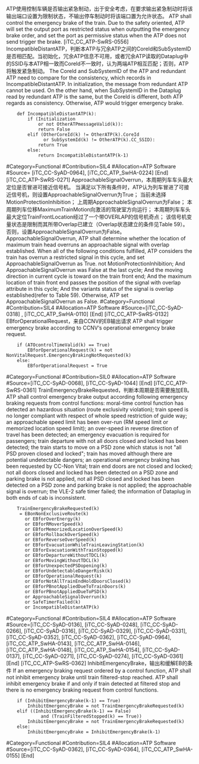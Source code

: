 ﻿
ATP使用控制车辆是否输出紧急制动，出于安全考虑，在要求输出紧急制动时将该输出端口设置为限制状态，不输出停车制动时将该端口置为允许状态。
ATP shall control the emergency brake of the train. Due to the safety oriented, ATP will set the output port as restricted status when outputting the emergency brake order, and set the port as permissive status when the ATP does not send trigger the brake.
[iTC_CC_ATP-SwRS-0556]
IncompatibleDistantATP，判断本ATP与冗余ATP之间的Coreld和SubSystemID是否相匹配。当初始化，冗余ATP信息不可用，或者冗余ATP读取的Dataplug中的SSID与本ATP相一致而Coreld不一致时，认为两端ATP相互匹配；否则，ATP将触发紧急制动。
The Coreld and SubSystemID of the ATP and redundant ATP need to compare for the consistency, which records in IncompatibleDistantATP. In initialization, the message from redundant ATP cannot be used. On the other hand, when SubSystemID in the Dataplug read by redundant ATP is the same, but the Coreld is different, both ATP regards as consistency. Otherwise, ATP would trigger emergency brake. 
```
	def IncompatibleDistantATP(k):
	    if (Initialization
	        or not OtherATPmessageValid(k)):
	        return False
	    elif (OtherCoreId(k) != OtherATP(k).CoreId
	          or SubSystemId(k) != OtherATP(k).CC_SSID):
	        return True
	    else:
	        return IncompatibleDistantATP(k-1)
```
\#Category=Functional
\#Contribution=SIL4
\#Allocation=ATP Software
\#Source= [iTC_CC-SyAD-0964], [iTC_CC_ATP_SwHA-0224]
[End]
[iTC_CC_ATP-SwRS-0271]
ApproachableSignalOverrun，本周期列车车头最大定位是否冒进可接近信号机。
当满足以下所有条件时，ATP认为列车冒进了可接近信号机，则设置ApproachableSignalOverrun为True；
当前未选择MotionProtectionInhibition；
上周期ApproachableSignalOverrun为False；
本周期列车位移MaximumTrainMotion向激活的驾驶室方向运行；
本周期列车车头最大定位TrainFrontLocation经过了一个带OVERLAP的信号机奇点；
该信号机变量状态是限制而其所带Overlap已建立（Overlap状态建立的条件见Table 59）。
否则，设置ApproachableSignalOverrun为False。
ApproachableSignalOverrun, ATP shall determine whether the location of maximum train head overruns an approachable signal with overlap established.
When all of the following conditions fulfilled, ATP considers the train has overrun a restricted signal in this cycle, and set ApproachableSignalOverrun as True.
not MotionProtectionInhibition;
And ApproachableSignalOverrun was False at the last cycle;
And the moving direction in current cycle is toward on the train front end;
And the maximum location of train front end passes the position of the signal with overlap attribute in this cycle;
And the variants status of the signal is overlap established(refer to Table 59).
Otherwise, ATP set ApproachableSignalOverrun as False.
\#Category=Functional
\#Contribution=SIL4
\#Allocation=ATP Software
\#Source=[iTC_CC-SyAD-0318] , [iTC_CC_ATP_SwHA-0110]
[End]
[iTC_CC_ATP-SwRS-0132]
EBforOperationalRequest，来自CCNV的EB输出请求
ATP shall trigger emergency brake according to CCNV‘s operational emergency brake request.
```
	if (ATOcontrolTimeValid(k) == True)
	    EBforOperationalRequest(k) = not NonVitalRequest.EmergencyBrakingNotRequested(k)
	else:
	    EBforOperationalRequest = True
```
\#Category=Functional
\#Contribution=SIL0
\#Allocation=ATP Software
\#Source=[iTC_CC-SyAD-0068], [iTC_CC-SyAD-1044]
[End]
[iTC_CC_ATP-SwRS-0361]
TrainEmergencyBrakeRequested，判断本周期是否需要施加EB。
ATP shall control emergency brake output according following emergency braking requests from control functions:
moral-time control function has detected an hazardous situation (route exclusivity violation);
train speed is no longer compliant with respect of whole speed restriction of guide way;
an approachable speed limit has been over-run (RM speed limit or memorized location speed limit);
an over-speed in reverse direction of travel has been detected;
an emergency evacuation is required for passengers;
train departure with not all doors closed and locked has been detected;
the train starts to move on a PSD zone which status is not "all PSD proven closed and locked";
train has moved although there are potential undetectable dangers;
an operational emergency braking has been requested by CC-Non Vital;
train end doors are not closed and locked;
not all doors closed and locked has been detected on a PSD zone and parking brake is not applied, 
not all PSD closed and locked has been detected on a PSD zone and parking brake is not applied;
the approachable signal is overrun;
the VLE-2 safe timer failed;
the information of Dataplug in both ends of cab is inconsistent.
```
	TrainEmergencyBrakeRequested(k)
	 = EBonNonExclusiveRoute(k)
	   or EBforOverEnergy(k)
	   or EBforRMoverSpeed(k)
	   or EBforMemorizedLocationOverSpeed(k)
	   or EBforRollbackOverSpeed(k)
	   or EBforReverseOverSpeed(k)
	   or EBforEvacuationWhileTrainLeavingStation(k)
	   or EBforEvacuationWithTrainStopped(k)
	   or EBforDepartureWithoutTDCL(k)
	   or EBforMovingWithoutTDCL(k)
	   or EBforUnexpectedPSDopening(k)
	   or EBforUndetectableDangerRisk(k)
	   or EBforOperationalRequest(k)
	   or EBforNotAllTrainEndHoldDoorsClosed(k)
	   or EBforPBnotAppliedDueToTrainDoors(k)
	   or EBforPBnotAppliedDueToPSD(k)
	   or ApproachableSignalOverrun(k)
	   or SafeTimerFailed(k)
	   or IncompatibleDistantATP(k)
```
\#Category=Functional
\#Contribution=SIL4
\#Allocation=ATP Software
\#Source=[iTC_CC-SyAD-0136], [iTC_CC-SyAD-0248], [iTC_CC-SyAD-0266], [iTC_CC-SyAD-0316], [iTC_CC-SyAD-0329], [iTC_CC-SyAD-0331], [iTC_CC-SyAD-0352], [iTC_CC-SyAD-0362], [iTC_CC-SyAD-0964], [iTC_CC_ATP_SwHA-0143], [iTC_CC_ATP_SwHA-0146], [iTC_CC_ATP_SwHA-0148], [iTC_CC_ATP_SwHA-0154], [iTC_CC-SyAD-0137], [iTC_CC-SyAD-0271], [iTC_CC-SyAD-0274], [iTC_CC-SyAD-0361]
[End]
[iTC_CC_ATP-SwRS-0362]
InhibitEmergencyBrake，输出和缓解EB的条件
If an emergency braking request ordered by a control function, ATP shall not inhibit emergency brake until train filtered-stop reached.
ATP shall inhibit emergency brake if and only if train detected at filtered stop and there is no emergency braking request from control functions.
```
	if (InhibitEmergencyBrake(k-1) == True)
	    InhibitEmergencyBrake = not TrainEmergencyBrakeRequested(k)
	elif ((InhibitEmergencyBrake(k-1) == False)
	         and (TrainFilteredStopped(k) == True))
	    InhibitEmergencyBrake = not TrainEmergencyBrakeRequested(k)
	else:
	    InhibitEmergencyBrake = InhibitEmergencyBrake(k-1)
```
\#Category=Functional
\#Contribution=SIL4
\#Allocation=ATP Software
\#Source=[iTC_CC-SyAD-0362], [iTC_CC-SyAD-0364], [iTC_CC_ATP_SwHA-0155]
[End] 
